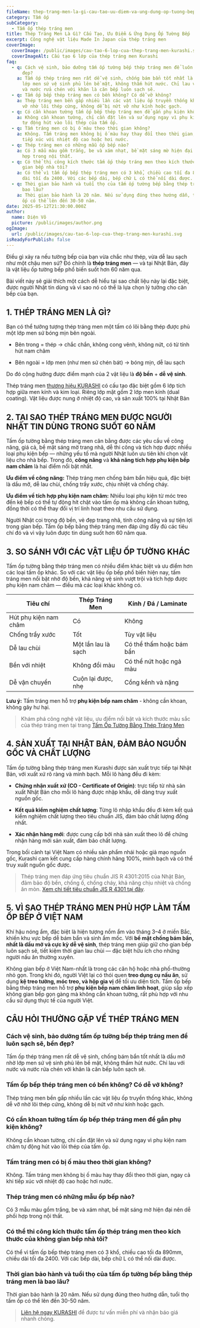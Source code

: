 ```yaml
---
fileName: thep-trang-men-la-gi-cau-tao-uu-diem-va-ung-dung-op-tuong-bep
category: Tấm ốp
subCategory:
  - Tấm ốp thép tráng men
title: Thép Tráng Men Là Gì? Cấu Tạo, Ưu Điểm & Ứng Dụng Ốp Tường Bếp
excerpt: Công nghệ vật liệu Made In Japan của thép tráng men
coverImage:
  coverImage: /public/images/cau-tao-6-lop-cua-thep-trang-men-kurashi.svg
  coverImageAlt: Cấu tạo 6 lớp của thép tráng men Kurashi
faq:
  - q: Cách vệ sinh, bảo dưỡng tấm ốp tường bếp thép tráng men để luôn sạch sẽ, bền
      đẹp?
    a: Tấm ốp thép tráng men rất dễ vệ sinh, chống bám bẩn tốt nhất là dầu mỡ nhờ
      lớp men sứ vệ sinh phủ lên bề mặt, không thấm hút nước. Chỉ lau với nước
      và nước rửa chén với khăn là căn bếp luôn sạch sẽ.
  - q: Tấm ốp bếp thép tráng men có bền không? Có dễ vỡ không?
    a: Thép tráng men bền gấp nhiều lần các vật liệu ốp truyền thống khác, không dễ
      vỡ nhờ lõi thép cứng, không dễ bị nứt vỡ như kính hoặc gạch.
  - q: Có cần khoan tường tấm ốp bếp thép tráng men để gắn phụ kiện không?
    a: Không cần khoan tường, chỉ cần đặt lên và sử dụng ngay vì phụ kiện nam châm
      tự động hút vào lõi thép của tấm ốp.
  - q: Tấm tráng men có bị ố màu theo thời gian không?
    a: Không. Tấm tráng men không bị ố màu hay thay đổi theo thời gian, ngay cả khi
      tiếp xúc với nhiệt độ cao hoặc hơi nước.
  - q: Thép tráng men có những mẫu ốp bếp nào?
    a: Có 3 mẫu màu gồm trắng, be và xám nhạt, bề mặt sáng mờ hiện đại nên dễ phối
      hợp trong nội thất.
  - q: Có thể thi công kích thước tấm ốp thép tráng men theo kích thước của không
      gian bếp nhà tôi?
    a: Có thể vì tấm ốp bếp thép tráng men có 3 khổ, chiều cao tối đa 890mm, chiều
      dài tối đa 2400. Với các bếp dài, bếp chữ L có thể nối dài được.
  - q: Thời gian bảo hành và tuổi thọ của tấm ốp tường bếp bằng thép tráng men là
      bao lâu?
    a: Thời gian bảo hành là 20 năm. Nếu sử dụng đúng theo hướng dẫn, tuổi thọ tấm
      ốp có thể lên đến 30-50 năm.
date: 2025-05-12T21:30:00.000Z
author:
  name: Diện Võ
  picture: /public/images/author.png
ogImage:
  url: /public/images/cau-tao-6-lop-cua-thep-trang-men-kurashi.svg
isReadyForPublish: false
---
```

Điều gì xảy ra nếu tường bếp của bạn vừa chắc như thép, vừa dễ lau sạch như một chậu men sứ? Đó chính là **thép tráng men** — và tại Nhật Bản, đây là vật liệu ốp tường bếp phổ biến suốt hơn 60 năm qua.

Bài viết này sẽ giải thích một cách dễ hiểu tại sao chất liệu này lại đặc biệt, được người Nhật tin dùng và vì sao nó có thể là lựa chọn lý tưởng cho căn bếp của bạn.

## 1\. THÉP TRÁNG MEN LÀ GÌ?

Bạn có thể tưởng tượng thép tráng men một tấm có lõi bằng thép được phủ một lớp men sứ bóng mịn bên ngoài.

*   Bên trong = thép → chắc chắn, không cong vênh, không nứt, có từ tính hút nam châm
    
*   Bên ngoài = lớp men (như men sứ chén bát) → bóng mịn, dễ lau sạch
    

Do đó cộng hưởng được điểm mạnh của 2 vật liệu là **độ bền** + **dễ vệ sinh**.

Thép tráng men [thương hiệu KURASHI](https://www.kurashi.com.vn/) có cấu tạo đặc biệt gồm 6 lớp tích hợp giữa men kính và kim loại. Riêng lớp mặt gồm 2 lớp men kính (dual coating). Vật liệu được nung ở nhiệt độ cao, và sản xuất 100% tại Nhật Bản

## 2\. TẠI SAO THÉP TRÁNG MEN ĐƯỢC NGƯỜI NHẬT TIN DÙNG TRONG SUỐT 60 NĂM

Tấm ốp tường bằng thép tráng men cân bằng được các yêu cầu về công năng, giá cả, bề mặt sáng mờ trang nhã, dễ thi công và tích hợp được nhiều loại phụ kiện bếp — những yếu tố mà người Nhật luôn ưu tiên khi chọn vật liệu cho nhà bếp. Trong đó, **công năng** và **khả năng tích hợp phụ kiện bếp nam châm** là hai điểm nổi bật nhất.

**Ưu điểm về công năng:** Thép tráng men chống bám bẩn hiệu quả, đặc biệt là dầu mỡ, dễ lau chùi, chống trầy xước, chịu nhiệt và chống cháy.

**Ưu điểm về tích hợp phụ kiện nam châm:** Nhiều loại phụ kiện từ móc treo đến kệ bếp có thể tự động hít chặt vào tấm ốp mà không cần khoan tường, đồng thời có thể thay đổi vị trí linh hoạt theo nhu cầu sử dụng.

Người Nhật coi trọng độ bền, vẻ đẹp trang nhã, tính công năng và sự tiện lợi trong gian bếp. Tấm ốp bếp bằng thép tráng men đáp ứng đầy đủ các tiêu chí đó và vì vậy luôn được tin dùng suốt hơn 60 năm qua.

## 3\. SO SÁNH VỚI CÁC VẬT LIỆU ỐP TƯỜNG KHÁC

Tấm ốp tường bằng thép tráng men có nhiều điểm khác biệt và ưu điểm hơn các loại tấm ốp khác. So với các vật liệu ốp bếp phổ biến hiện nay, tấm tráng men nổi bật nhờ độ bền, khả năng vệ sinh vượt trội và tích hợp được phụ kiện nam châm — điều mà các loại khác không có.

| **Tiêu chí** | **Thép Tráng Men** | **Kính / Đá / Laminate** |
| --- | --- | --- |
| Hút phụ kiện nam châm | Có  | Không |
| Chống trầy xước | Tốt | Tùy vật liệu |
| Dễ lau chùi | Một lần lau là sạch | Có thể thấm hoặc bám bẩn |
| Bền với nhiệt | Không đổi màu | Có thể nứt hoặc ngả màu |
| Dễ vận chuyển | Cuộn lại được, nhẹ | Cồng kềnh và nặng |

**Lưu ý:** Tấm tráng men hỗ trợ **phụ kiện bếp nam châm** - không cần khoan, không gây hư hại.

> Khám phá công nghệ vật liệu, ưu điểm nối bật và kích thước màu sắc của thép tráng men tại trang [Tấm Ốp Tường Bằng Thép Tráng Men](https://www.kurashi.com.vn/san-pham/tam-op-tuong-bang-thep-trang-men)

## 4\. SẢN XUẤT TẠI NHẬT BẢN, ĐẢM BẢO NGUỒN GỐC VÀ CHẤT LƯỢNG

Tấm ốp tường bằng thép tráng men Kurashi được sản xuất trực tiếp tại Nhật Bản, với xuất xứ rõ ràng và minh bạch. Mỗi lô hàng đều đi kèm:

*   **Chứng nhận xuất xứ (CO - Certificate of Origin)**: trực tiếp từ nhà sản xuất Nhật Bản cho mỗi lô hàng được nhập khẩu, dễ dàng truy xuất nguồn gốc.
    
*   **Kết quả kiểm nghiệm chất lượng**: Từng lô nhập khẩu đều đi kèm kết quả kiểm nghiệm chất lượng theo tiêu chuẩn JIS, đảm bảo chất lượng đồng nhất.
    
*   **Xác nhận hàng mới**: được cung cấp bởi nhà sản xuất theo lô để chứng nhận hàng mới sản xuất, đảm bảo chất lượng.
    

Trong bối cảnh tại Việt Nam có nhiều sản phẩm nhái hoặc giả mạo nguồn gốc, Kurashi cam kết cung cấp hàng chính hãng 100%, minh bạch và có thể truy xuất nguồn gốc được.

> Thép tráng men đáp ứng tiêu chuẩn JIS R 4301:2015 của Nhật Bản, đảm bảo độ bền, chống ố, chống cháy, khả năng chịu nhiệt và chống ăn mòn. [Xem chi tiết tiêu chuẩn JIS R 4301 tại đây](https://kikakurui.com/r4/R4301-2015-01.html).

## 5\. VÌ SAO THÉP TRÁNG MEN PHÙ HỢP LÀM TẤM ỐP BẾP Ở VIỆT NAM

Khí hậu nóng ẩm, đặc biệt là hiện tượng nồm ẩm vào tháng 3–4 ở miền Bắc, khiến khu vực bếp dễ bám bẩn và sinh ẩm mốc. Với **bề mặt chống bám bẩn, nhất là dầu mỡ và cực kỳ dễ vệ sinh**, thép tráng men giúp giữ cho gian bếp luôn sạch sẽ, tiết kiệm thời gian lau chùi — đặc biệt hữu ích cho những người nấu ăn thường xuyên.

Không gian bếp ở Việt Nam-nhất là trong các căn hộ hoặc nhà phố-thường nhỏ gọn. Trong khi đó, người Việt lại có thói quen **treo dụng cụ nấu ăn**, sử dụng **kệ treo tường, móc treo, và hộp gia vị** để tối ưu diện tích. Tấm ốp bếp bằng thép tráng men hỗ trợ **phụ kiện bếp nam châm linh hoạt**, giúp sắp xếp không gian bếp gọn gàng mà không cần khoan tường, rất phù hợp với nhu cầu sử dụng thực tế của người Việt.

## CÂU HỎI THƯỜNG GẶP VỀ THÉP TRÁNG MEN

### Cách vệ sinh, bảo dưỡng tấm ốp tường bếp thép tráng men để luôn sạch sẽ, bền đẹp?

Tấm ốp thép tráng men rất dễ vệ sinh, chống bám bẩn tốt nhất là dầu mỡ nhờ lớp men sứ vệ sinh phủ lên bề mặt, không thấm hút nước. Chỉ lau với nước và nước rửa chén với khăn là căn bếp luôn sạch sẽ.

### Tấm ốp bếp thép tráng men có bền không? Có dễ vỡ không?

Thép tráng men bền gấp nhiều lần các vật liệu ốp truyền thống khác, không dễ vỡ nhờ lõi thép cứng, không dễ bị nứt vỡ như kính hoặc gạch.

### Có cần khoan tường tấm ốp bếp thép tráng men để gắn phụ kiện không?

Không cần khoan tường, chỉ cần đặt lên và sử dụng ngay vì phụ kiện nam châm tự động hút vào lõi thép của tấm ốp.

### Tấm tráng men có bị ố màu theo thời gian không?

Không. Tấm tráng men không bị ố màu hay thay đổi theo thời gian, ngay cả khi tiếp xúc với nhiệt độ cao hoặc hơi nước.

### Thép tráng men có những mẫu ốp bếp nào?

Có 3 mẫu màu gồm trắng, be và xám nhạt, bề mặt sáng mờ hiện đại nên dễ phối hợp trong nội thất.

### Có thể thi công kích thước tấm ốp thép tráng men theo kích thước của không gian bếp nhà tôi?

Có thể vì tấm ốp bếp thép tráng men có 3 khổ, chiều cao tối đa 890mm, chiều dài tối đa 2400. Với các bếp dài, bếp chữ L có thể nối dài được.

### Thời gian bảo hành và tuổi thọ của tấm ốp tường bếp bằng thép tráng men là bao lâu?

Thời gian bảo hành là 20 năm. Nếu sử dụng đúng theo hướng dẫn, tuổi thọ tấm ốp có thể lên đến 30-50 năm.

> [Liên hệ ngay KURASHI](https://www.kurashi.com.vn/lien-he) để được tư vấn miễn phí và nhận báo giá nhanh chóng.